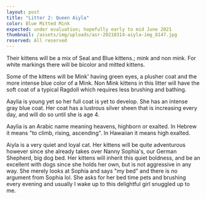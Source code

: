 ```yaml
---
layout: post
title: "Litter 2: Queen Aiyla"
color: Blue Mitted Mink
expected: under evaluation; hopefully early to mid June 2021
thumbnail: /assets/img/uploads/asr-20210314-aiyla-img_8147.jpg
reserved: All reserved
---
```

Their kittens will be a mix of Seal and Blue kittens.; mink and non mink.  For white markings there will be bicolor and mitted kittens.

 Some of the kittens will be Mink' having green eyes,  a plusher coat and the more intense blue color of a Mink. Non Mink kittens in this litter will have the soft coat of a typical Ragdoll which requires less brushing and bathing. 

Aaylia is young yet so her full coat is yet to develop. She has an intense gray blue coat.  Her coat has a lustrous silver sheen that is increasing every day, and will do so until she is age 4. 

Aaylia is an Arabic name meaning heavens, highborn or exalted. In Hebrew it means "to climb, rising, ascending". In Hawaiian it means high exalted. 

Aiyla is a very quiet and loyal cat. Her kittens will be quite adventurous however since she already takes over Nanny Sophia's, our German Shepherd, big dog bed. Her kittens will inherit this quiet boldness, and be an excellent with dogs since she holds her own, but is not aggressive in any way. She merely looks at Sophia and says "my bed" and there is no argument from Sophia lol. She asks for her bed time pets and brushing every evening and usually I wake up to this delightful girl snuggled up to me.